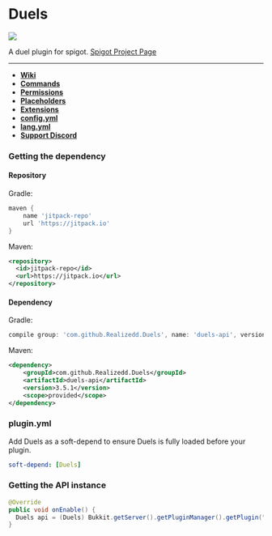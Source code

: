 <h1>Duels</h1> 

[![](https://jitpack.io/v/Realizedd/Duels.svg)](https://jitpack.io/#Realizedd/Duels)

A duel plugin for spigot. <a href="https://www.spigotmc.org/resources/duels.20171/">Spigot Project Page</a>

---

* **[Wiki](https://github.com/Realizedd/Duels/wiki)**
* **[Commands](https://github.com/Realizedd/Duels/wiki/commands)**
* **[Permissions](https://github.com/Realizedd/Duels/wiki/permissions)**
* **[Placeholders](https://github.com/Realizedd/Duels/wiki/placeholders)**
* **[Extensions](https://github.com/Realizedd/Duels/wiki/extensions)**
* **[config.yml](https://github.com/Realizedd/Duels/blob/master/duels-plugin/src/main/resources/config.yml)**
* **[lang.yml](https://github.com/Realizedd/Duels/blob/master/duels-plugin/src/main/resources/lang.yml)**
* **[Support Discord](https://discord.gg/RNy45sg)**

### Getting the dependency

#### Repository
Gradle:

```groovy
maven {
    name 'jitpack-repo'
    url 'https://jitpack.io'
}
```

Maven:

```xml
<repository>
  <id>jitpack-repo</id>
  <url>https://jitpack.io</url>
</repository>
```

#### Dependency
Gradle:

```groovy
compile group: 'com.github.Realizedd.Duels', name: 'duels-api', version: '3.5.1'
```  

Maven:

```xml
<dependency>
    <groupId>com.github.Realizedd.Duels</groupId>
    <artifactId>duels-api</artifactId>
    <version>3.5.1</version>
    <scope>provided</scope>
</dependency>
```

### plugin.yml

Add Duels as a soft-depend to ensure Duels is fully loaded before your plugin.

```yaml
soft-depend: [Duels]
```

### Getting the API instance

```java
@Override
public void onEnable() {
  Duels api = (Duels) Bukkit.getServer().getPluginManager().getPlugin("Duels");
}
```